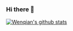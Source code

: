 ### Hi there 👋

<!--
**wenqian-ye/wenqian-ye** is a ✨ _special_ ✨ repository because its `README.md` (this file) appears on your GitHub profile.

Here are some ideas to get you started:

- 🔭 I’m currently working on ...
- 🌱 I’m currently learning ...
- 👯 I’m looking to collaborate on ...
- 🤔 I’m looking for help with ...
- 💬 Ask me about ...
- 📫 How to reach me: ...
- 😄 Pronouns: ...
- ⚡ Fun fact: ...
-->

[![Wenqian's github stats](https://github-readme-stats.vercel.app/api?username=wenqian-ye&count_private=true&show_icons=true)](https://github.com/wenqian-ye/github-readme-stats)  
<!-- [![Top Langs](https://github-readme-stats.vercel.app/api/top-langs/?username=wenqian-ye&langs_count=5)](https://github.com/wenqian-ye/github-readme-stats) -->
